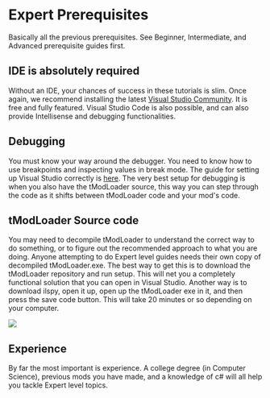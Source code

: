 # Expert Prerequisites
Basically all the previous prerequisites. See Beginner, Intermediate, and Advanced prerequisite guides first. 

## IDE is absolutely required
Without an IDE, your chances of success in these tutorials is slim. Once again, we recommend installing the latest [Visual Studio Community](https://www.visualstudio.com/vs/community/). It is free and fully featured. Visual Studio Code is also possible, and can also provide Intellisense and debugging functionalities.

## Debugging
You must know your way around the debugger. You need to know how to use breakpoints and inspecting values in break mode. The guide for setting up Visual Studio correctly is [here](https://github.com/blushiemagic/tModLoader/wiki/Developing-with-Visual-Studio). The very best setup for debugging is when you also have the tModLoader source, this way you can step through the code as it shifts between tModLoader code and your mod's code.

## tModLoader Source code
You may need to decompile tModLoader to understand the correct way to do something, or to figure out the recommended approach to what you are doing. Anyone attempting to do Expert level guides needs their own copy of decompiled tModLoader.exe. The best way to get this is to download the tModLoader repository and run setup. This will net you a completely functional solution that you can open in Visual Studio. Another way is to download ilspy, open it up, open up the tModLoader exe in it, and then press the save code button. This will take 20 minutes or so depending on your computer.

![](http://i.imgur.com/ZeXH2p5.png)

## Experience
By far the most important is experience. A college degree (in Computer Science), previous mods you have made, and a knowledge of c# will all help you tackle Expert level topics.
